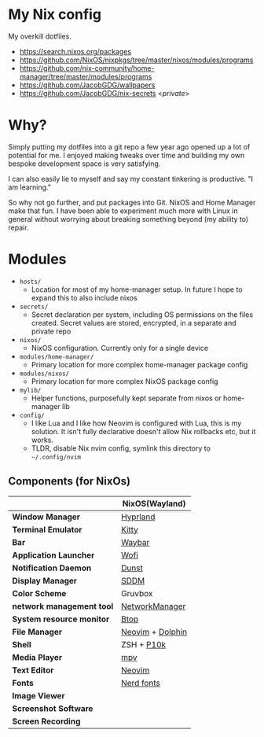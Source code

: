 # My Nix config

My overkill dotfiles.

* https://search.nixos.org/packages
* https://github.com/NixOS/nixpkgs/tree/master/nixos/modules/programs
* https://github.com/nix-community/home-manager/tree/master/modules/programs
* https://github.com/JacobGDG/wallpapers
* https://github.com/JacobGDG/nix-secrets \<_private_\>


# Why?

Simply putting my dotfiles into a git repo a few year ago opened up a lot of
potential for me. I enjoyed making tweaks over time and building my own bespoke
development space is very satisfying.

I can also easily lie to myself and say my constant tinkering is productive. "I
am learning."

So why not go further, and put packages into Git. NixOS and Home Manager make
that fun. I have been able to experiment much more with Linux in general without
worrying about breaking something beyond (my ability to) repair.

# Modules
* `hosts/`
    * Location for most of my home-manager setup. In future I hope to expand
      this to also include nixos
* `secrets/`
    * Secret declaration per system, including OS permissions on the files
      created. Secret values are stored, encrypted, in a separate and private
      repo
* `nixos/`
    * NixOS configuration. Currently only for a single device
* `modules/home-manager/`
    * Primary location for more complex home-manager package config
* `modules/nixos/`
    * Primary location for more complex NixOS package config
* `mylib/`
    * Helper functions, purposefully kept separate from nixos or home-manager
      lib
* `config/`
    * I like Lua and I like how Neovim is configured with Lua, this is my
      solution. It isn't fully declarative doesn't allow Nix rollbacks etc, but
      it works.
    * TLDR, disable Nix nvim config, symlink this directory to `~/.config/nvim`

## Components (for NixOs)

|                             | NixOS(Wayland)                    |
| --------------------------- | --------------------------------- |
| **Window Manager**          | [Hyprland][Hyprland]              |
| **Terminal Emulator**       | [Kitty][Kitty]                    |
| **Bar**                     | [Waybar][Waybar]                  |
| **Application Launcher**    | [Wofi][wofi]                      |
| **Notification Daemon**     | [Dunst][Dunst]                    |
| **Display Manager**         | [SDDM][SDDM]                      |
| **Color Scheme**            | Gruvbox                           |
| **network management tool** | [NetworkManager][NetworkManager]  |
| **System resource monitor** | [Btop][Btop]                      |
| **File Manager**            | [Neovim][Neovim] + [Dolphin][Dolphin] |
| **Shell**                   | ZSH + [P10k][P10k]                |
| **Media Player**            | [mpv][mpv]                        |
| **Text Editor**             | [Neovim][Neovim]                  |
| **Fonts**                   | [Nerd fonts][Nerd fonts]          |
| **Image Viewer**            |                                   |
| **Screenshot Software**     |                                   |
| **Screen Recording**        |                                   |



[Hyprland]: https://github.com/hyprwm/Hyprland
[Kitty]: https://github.com/kovidgoyal/kitty
[Zsh]: https://github.com/nushell/nushell
[P10k]: https://github.com/romkatv/powerlevel10k
[Waybar]: https://github.com/Alexays/Waybar
[wofi]: https://github.com/SimplyCEO/wofi
[Dunst]: https://github.com/dunst-project/dunst
[Btop]: https://github.com/aristocratos/btop
[Neovim]: https://github.com/neovim/neovim
[Hyprshot]: https://github.com/Gustash/Hyprshot
[Nerd fonts]: https://github.com/ryanoasis/nerd-fonts
[NetworkManager]: https://wiki.gnome.org/Projects/NetworkManager
[wl-clipboard]: https://github.com/bugaevc/wl-clipboard
[SDDM]: https://github.com/sddm/sddm
[Dolphin]: https://github.com/KDE/dolphin
[mpv]: https://mpv.io/
